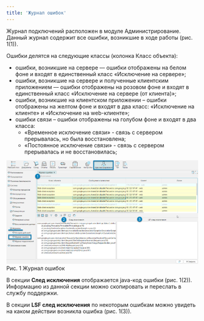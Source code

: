 ```yaml
---
title: 'Журнал ошибок'
---
```


Журнал подключений расположен в модуле Администрирование. Данный журнал содержит все ошибки, возникшие в ходе работы (рис. 1(1)).

Ошибки делятся на следующие классы (колонка Класс объекта):  

- ошибки, возникшие на сервере –– ошибки отображены на белом фоне и входят в единственный класс «Исключение на сервере»;
- ошибки, возникшие на сервере и полученные клиентским приложением –– ошибки отображены на розовом фоне и входят в единственный класс «Исключение на сервере (от клиента)»;
- ошибки, возникшие на клиентском приложении – ошибки отображены на желтом фоне и входят в два класс: «Исключение на клиенте» и «Исключение на web-клиенте»;
- ошибки связи – ошибки отображены на голубом фоне и входят в два класса:
  - «Временное исключение связи» - связь с сервером прерывалась, но была восстановлена;
  - «Постоянное исключение связи» - связь с сервером прерывалась и не восстановилась;
  
![](img/error1.png)  
Рис. 1 Журнал ошибок  

В секции **След исключения** отображается java-код ошибки (рис. 1(2)). Информацию из данной секции можно скопировать и переслать в службу поддержки.

В секции **LSF след исключения** по некоторым ошибкам можно увидеть на каком действии возникла ошибка (рис. 1(3)).



